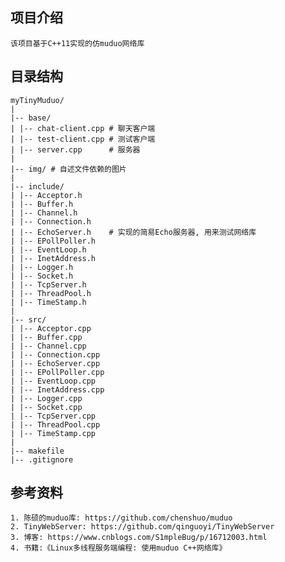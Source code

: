 ## 项目介绍

    该项目基于C++11实现的仿muduo网络库

## 目录结构

```shell
myTinyMuduo/
|
|-- base/
| |-- chat-client.cpp # 聊天客户端
| |-- test-client.cpp # 测试客户端
| |-- server.cpp      # 服务器
|
|-- img/ # 自述文件依赖的图片
|
|-- include/
| |-- Acceptor.h
| |-- Buffer.h
| |-- Channel.h
| |-- Connection.h
| |-- EchoServer.h    # 实现的简易Echo服务器, 用来测试网络库
| |-- EPollPoller.h
| |-- EventLoop.h
| |-- InetAddress.h
| |-- Logger.h
| |-- Socket.h
| |-- TcpServer.h
| |-- ThreadPool.h
| |-- TimeStamp.h
|
|-- src/
| |-- Acceptor.cpp
| |-- Buffer.cpp
| |-- Channel.cpp
| |-- Connection.cpp
| |-- EchoServer.cpp
| |-- EPollPoller.cpp
| |-- EventLoop.cpp
| |-- InetAddress.cpp
| |-- Logger.cpp
| |-- Socket.cpp
| |-- TcpServer.cpp
| |-- ThreadPool.cpp
| |-- TimeStamp.cpp
|
|-- makefile
|-- .gitignore
```

## 参考资料
    1. 陈硕的muduo库: https://github.com/chenshuo/muduo
    2. TinyWebServer: https://github.com/qinguoyi/TinyWebServer
    3. 博客: https://www.cnblogs.com/S1mpleBug/p/16712003.html
    4. 书籍:《Linux多线程服务端编程: 使用muduo C++网络库》